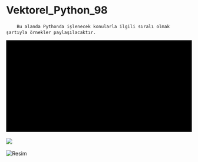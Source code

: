 # Vektorel_Python_98


        Bu alanda Pythonda işlenecek konularla ilgili sıralı olmak şartıyla örnekler paylaşılacaktır.

<p align="center">
  <img src="https://raw.githubusercontent.com/pepuk24/vektorel_python_98/main/Pictures/be%20name%20xuda.gif" width="1000" height="250">
</p>


<img src=https://img3.wallspic.com/previews/6/4/3/3/6/163346/163346-python-python_programming-logo-text-symbol-x750.jpg>










<img src="https://www.vektorelakademi.com/pluginfile.php/1/theme_academi/logo/1692779859/Kucuk_Logo.fw.png" 
     alt="Resim" width="200" style="display: block; margin-left: 0;">
